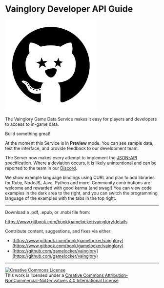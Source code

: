 # Vainglory Developer API Guide

![](/assets/cover.png)

The Vainglory Game Data Service makes it easy for players and developers to access to in-game data.

Build something great!

At the moment this Service is in **Preview** mode. You can see sample data, test the interface, and provide feedback to our development team.

The Server now makes every attempt to implement the [JSON-API](http://jsonapi.org/) specification. Where a deviation occurs, it is likely unintentional and can be reported to the team in our [Discord](https://discord.me/vaingloryapi).

We show example language bindings using CURL and plan to add libraries for Ruby, NodeJS, Java, Python and more. Community contributions are welcome and rewarded with good karma \(and swag!\) You can view code examples in the dark area to the right, and you can switch the programming language of the examples with the tabs in the top right.

***

Download a .pdf, .epub, or .mobi file from:

https://www.gitbook.com/book/gamelocker/vainglory/details

Contribute content, suggestions, and fixes via either:
  * [https://www.gitbook.com/book/gamelocker/vainglory](https://www.gitbook.com/book/gamelocker/vainglory)
  * [https://github.com/gamelocker/vainglory](https://github.com/gamelocker/vainglory)

***

<a rel="license" href="http://creativecommons.org/licenses/by-nc-nd/4.0/"><img alt="Creative Commons License" style="border-width:0" src="https://i.creativecommons.org/l/by-nc-nd/4.0/88x31.png" /></a><br />This work is licensed under a <a rel="license" href="http://creativecommons.org/licenses/by-nc-nd/4.0/">Creative Commons Attribution-NonCommercial-NoDerivatives 4.0 International License</a>
